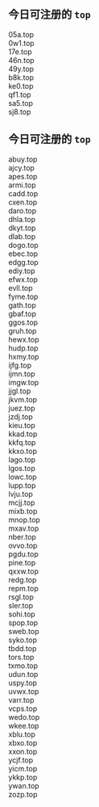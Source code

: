
## 今日可注册的 `top`
>
05a.top   
0w1.top   
17e.top   
46n.top   
49y.top   
b8k.top   
ke0.top   
qf1.top   
sa5.top   
sj8.top   


## 今日可注册的 `top`
>
abuy.top   
ajcy.top   
apes.top   
armi.top   
cadd.top   
cxen.top   
daro.top   
dhla.top   
dkyt.top   
dlab.top   
dogo.top   
ebec.top   
edgg.top   
ediy.top   
efwx.top   
evll.top   
fyme.top   
gath.top   
gbaf.top   
ggos.top   
gruh.top   
hewx.top   
hudp.top   
hxmy.top   
ijfg.top   
ijmn.top   
imgw.top   
jjgl.top   
jkvm.top   
juez.top   
jzdj.top   
kieu.top   
kkad.top   
kkfq.top   
kkxo.top   
lago.top   
lgos.top   
lowc.top   
lupp.top   
lvju.top   
mcjj.top   
mixb.top   
mnop.top   
mxav.top   
nber.top   
ovvo.top   
pgdu.top   
pine.top   
qxxw.top   
redg.top   
repm.top   
rsgl.top   
sler.top   
sohi.top   
spop.top   
sweb.top   
syko.top   
tbdd.top   
tors.top   
txmo.top   
udun.top   
uspy.top   
uvwx.top   
varr.top   
vcps.top   
wedo.top   
wkee.top   
xblu.top   
xbxo.top   
xxon.top   
ycjf.top   
yicm.top   
ykkp.top   
ywan.top   
zozp.top   

